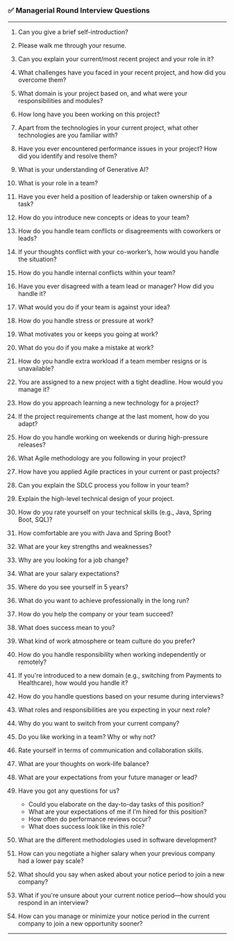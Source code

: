 ### ✅ **Managerial Round Interview Questions**

---

1. Can you give a brief self-introduction?
2. Please walk me through your resume.
3. Can you explain your current/most recent project and your role in it?
4. What challenges have you faced in your recent project, and how did you overcome them?
5. What domain is your project based on, and what were your responsibilities and modules?
6. How long have you been working on this project?
7. Apart from the technologies in your current project, what other technologies are you familiar with?
8. Have you ever encountered performance issues in your project? How did you identify and resolve them?
9. What is your understanding of Generative AI?
10. What is your role in a team?
11. Have you ever held a position of leadership or taken ownership of a task?
12. How do you introduce new concepts or ideas to your team?
13. How do you handle team conflicts or disagreements with coworkers or leads?
14. If your thoughts conflict with your co-worker’s, how would you handle the situation?
15. How do you handle internal conflicts within your team?
16. Have you ever disagreed with a team lead or manager? How did you handle it?
17. What would you do if your team is against your idea?
18. How do you handle stress or pressure at work?
19. What motivates you or keeps you going at work?
20. What do you do if you make a mistake at work?
21. How do you handle extra workload if a team member resigns or is unavailable?
22. You are assigned to a new project with a tight deadline. How would you manage it?
23. How do you approach learning a new technology for a project?
24. If the project requirements change at the last moment, how do you adapt?
25. How do you handle working on weekends or during high-pressure releases?
26. What Agile methodology are you following in your project?
27. How have you applied Agile practices in your current or past projects?
28. Can you explain the SDLC process you follow in your team?
29. Explain the high-level technical design of your project.
30. How do you rate yourself on your technical skills (e.g., Java, Spring Boot, SQL)?
31. How comfortable are you with Java and Spring Boot?
32. What are your key strengths and weaknesses?
33. Why are you looking for a job change?
34. What are your salary expectations?
35. Where do you see yourself in 5 years?
36. What do you want to achieve professionally in the long run?
37. How do you help the company or your team succeed?
38. What does success mean to you?
39. What kind of work atmosphere or team culture do you prefer?
40. How do you handle responsibility when working independently or remotely?
41. If you're introduced to a new domain (e.g., switching from Payments to Healthcare), how would you handle it?
42. How do you handle questions based on your resume during interviews?
43. What roles and responsibilities are you expecting in your next role?
44. Why do you want to switch from your current company?
45. Do you like working in a team? Why or why not?
46. Rate yourself in terms of communication and collaboration skills.
47. What are your thoughts on work-life balance?
48. What are your expectations from your future manager or lead?
49. Have you got any questions for us?

    * Could you elaborate on the day-to-day tasks of this position?
    * What are your expectations of me if I’m hired for this position?
    * How often do performance reviews occur?
    * What does success look like in this role?
50. What are the different methodologies used in software development?
51. How can you negotiate a higher salary when your previous company had a lower pay scale?
52. What should you say when asked about your notice period to join a new company?
53. What if you're unsure about your current notice period—how should you respond in an interview?
54. How can you manage or minimize your notice period in the current company to join a new opportunity sooner?

---

